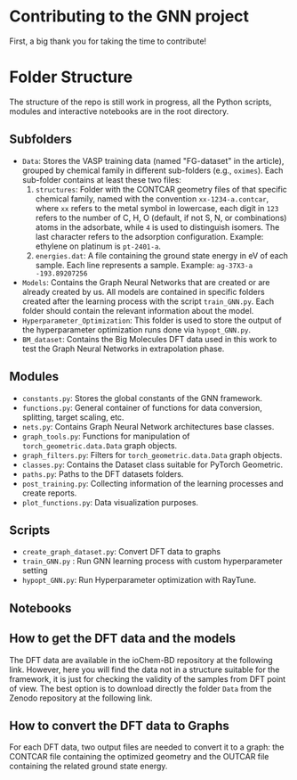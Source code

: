# Contributing to the GNN project

First, a big thank you for taking the time to contribute!

# Folder Structure

The structure of the repo is still work in progress, all the Python scripts, modules and interactive notebooks are in the root directory. 

## Subfolders

- `Data`: Stores the VASP training data (named "FG-dataset" in the article), grouped by chemical family in different sub-folders (e.g., `oximes`). Each sub-folder contains at least these two files:  
    1. `structures`: Folder with the CONTCAR geometry files of that specific chemical family, named with the convention `xx-1234-a.contcar`, where `xx` refers to the metal symbol in lowercase, each digit in `123` refers to the number of C, H, O (default, if not S, N, or combinations) atoms in the adsorbate, while `4` is used to distinguish isomers. The last character refers to the adsorption configuration. Example: ethylene on platinum is `pt-2401-a`.
    2. `energies.dat`: A file containing the ground state energy in eV of each sample. Each line represents a sample. Example: `ag-37X3-a -193.89207256`
- `Models`: Contains the Graph Neural Networks that are created or are already created by us. All models are contained in specific folders created after the learning process with the script `train_GNN.py`. Each folder should contain the relevant information about the model.
- `Hyperparameter_Optimization`: This folder is used to store the output of the hyperparameter optimization runs done via `hypopt_GNN.py`.  
- `BM_dataset`: Contains the Big Molecules DFT data used in this work to test the Graph Neural Networks in extrapolation phase.

## Modules

- `constants.py`: Stores the global constants of the GNN framework.
- `functions.py`: General container of functions for data conversion, splitting, target scaling, etc.
- `nets.py`: Contains Graph Neural Network architectures base classes.
- `graph_tools.py`: Functions for manipulation of `torch_geometric.data.Data` graph objects.
- `graph_filters.py`: Filters for `torch_geometric.data.Data` graph objects.
- `classes.py`: Contains the Dataset class suitable for PyTorch Geometric.
- `paths.py`: Paths to the DFT datasets folders.
- `post_training.py`: Collecting information of the learning processes and create reports.
- `plot_functions.py`: Data visualization purposes.

## Scripts

- `create_graph_dataset.py`: Convert DFT data to graphs
- `train_GNN.py` : Run GNN learning process with custom hyperparameter setting
- `hypopt_GNN.py`: Run Hyperparameter optimization with RayTune.

## Notebooks

## How to get the DFT data and the models

The DFT data are available in the ioChem-BD repository at the following link. However, here you will find the data not in a structure suitable for the framework, it is just for checking the validity of the samples from DFT point of view. The best option is to download directly the folder `Data` from the Zenodo repository at the following link.

## How to convert the DFT data to Graphs

For each DFT data, two output files are needed to convert it to a graph: the CONTCAR file containing the optimized geometry and the OUTCAR file containing the related ground state energy. 

